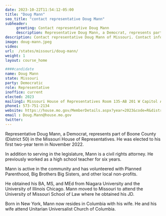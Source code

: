 ```yaml
---
date: 2023-10-22T11:54:12-05:00
title: "Doug Mann"
seo_title: "contact representative Doug Mann"
subheader:
     greeting: Contact representative Doug Mann
     description: Representative Doug Mann, a Democrat, represents part of Boone County (District 50) in the Missouri House of Representatives. He was elected to his first two-year term in November 2022.
description: Contact representative Doug Mann of Missouri. Contact information for Doug Mann includes email address, phone number, and mailing address.
image: doug-mann.jpeg
video:
url:  /states/missouri/doug-mann/
weight: 1
layout: course_home

####candidate
name: Doug Mann
state: Missouri
party: Democratic
role: Representative
inoffice: current
elected: 2023
mailing1: Missouri House of Representatives Room 135-AB 201 W Capitol Ave Jefferson City, MO 65101
phone1: 573-751-2134
website: https://house.mo.gov/MemberDetails.aspx?year=2023&code=R&district=050/
email : Doug.Mann@house.mo.gov
twitter:
---
```


Representative Doug Mann, a Democrat, represents part of Boone County (District 50) in the Missouri House of Representatives. He was elected to his first two-year term in November 2022.

In addition to serving in the legislature, Mann is a civil rights attorney. He previously worked as a high school teacher for six years.

Mann is active in the community and has volunteered with Planned Parenthood, Big Brothers Big Sisters, and other local non-profits.

He obtained his BA, MS, and MEd from Niagara University and the University of Illinois Chicago. Mann moved to Missouri to attend the University of Missouri School of Law where he obtained his JD.

Born in New York, Mann now resides in Columbia with his wife. He and his wife attend Unitarian Universalist Church of Columbia.
